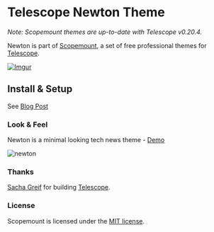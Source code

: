 # Telescope Newton Theme

*Note: Scopemount themes are up-to-date with Telescope v0.20.4.*

Newton is part of [Scopemount](http://scopemount.startrack.io), a set of free professional themes for [Telescope](http://www.telescopeapp.org/).

[![Imgur](http://i.imgur.com/8yYLXiY.jpg)](http://scopemount.startrack.io)

## Install & Setup

See [Blog Post](http://blog.startrack.io/scopemount-theme-newton/)

### Look & Feel

Newton is a minimal looking tech news theme - [Demo](http://sm-newton.meteor.com/)

![newton](http://i.imgur.com/eaEWm5A.png)

### Thanks

[Sacha Greif](https://github.com/SachaG) for building [Telescope](https://github.com/TelescopeJS/Telescope).

### License

Scopemount is licensed under the [MIT license](http://opensource.org/licenses/MIT).
